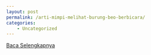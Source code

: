 ```yaml
---
layout: post
permalink: /arti-mimpi-melihat-burung-beo-berbicara/
categories:
    - Uncategorized
---
```


[Baca Selengkapnya](/05)
